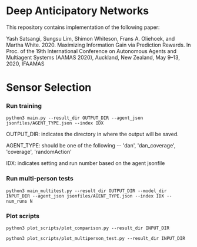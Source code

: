 # Deep Anticipatory Networks

This repository contains implementation of the following paper: 

Yash Satsangi, Sungsu Lim, Shimon Whiteson, Frans A. Oliehoek, and Martha White. 2020. Maximizing Information Gain via Prediction Rewards. In Proc. of the 19th International Conference on Autonomous Agents and Multiagent Systems (AAMAS 2020), Auckland, New Zealand, May 9–13, 2020, IFAAMAS

# Sensor Selection

### Run training

`python3 main.py --result_dir OUTPUT_DIR --agent_json jsonfiles/AGENT_TYPE.json --index IDX` 

OUTPUT_DIR: indicates the directory in where the output will be saved.

AGENT_TYPE: should be one of the following -- 'dan', 'dan_coverage', 'coverage', 'randomAction'

IDX: indicates setting and run number based on the agent jsonfile

### Run multi-person tests

`python3 main_multitest.py --result_dir OUTPUT_DIR --model_dir INPUT_DIR --agent_json jsonfiles/AGENT_TYPE.json --index IDX --num_runs N`

### Plot scripts

`python3 plot_scripts/plot_comparison.py --result_dir INPUT_DIR`

`python3 plot_scripts/plot_multiperson_test.py --result_dir INPUT_DIR`
